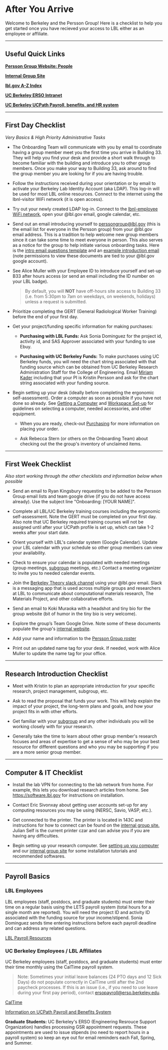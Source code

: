 # After You Arrive

Welcome to Berkeley and the Persson Group! Here is a checklist to help you get started once you have recieved your access to LBL either as an employee or affiliate.

---
## Useful Quick Links

[**Persson Group Website: People**](http://perssongroup.lbl.gov/people.html)

[**Internal Group Site**](https://sites.google.com/a/lbl.gov/perssongroup/home)

[**lbl.gov A-Z Index**](http://www.lbl.gov/a-z-index/)

[**UC Berkeley ERSO Intranet**](https://www.erso.berkeley.edu/)

[**UC Berkeley UCPath Payroll, benefits, and HR system**](https://ucpath.berkeley.edu/home)

---
## First Day Checklist
*Very Basics & High Priority Administrative Tasks*

* The Onboarding Team will communicate with you by email to coordinate having a group member meet you the first time you arrive in Building 33. They will help you find your desk and provide a short walk through to become familiar with the building and introduce you to other group members. Once you make your way to Building 33, ask around to find the group member you are looking for if you are having trouble.

* Follow the instructions received during your orientation or by email to activate your Berkeley Lab Identity Account (aka LDAP). This log-in will be used for most LBL online resources. Connect to the internet using the lbnl-visitor WiFi network (it is open access).

* Try out your newly created LDAP log-in. Connect to the [lbnl-employee WiFi network](https://commons.lbl.gov/display/itfaq/Wireless+Networking), open your @lbl.gov email, google calendar, etc.

* Send out an email introducing yourself to perssongroup@lbl.gov (this is the email list for everyone in the Persson group) from your @lbl.gov email address. This is a tradition to help welcome new group members since it can take some time to meet everyone in person. This also serves as a notice for the group to help initiate various onboarding tasks. Here is the [intro email questions template](https://drive.google.com/a/lbl.gov/file/d/1OwWeS6nOFMaYuBvkQ_XuSCswPJ8CFiAf/view?usp=sharing) and an [example introduction email](https://drive.google.com/a/lbl.gov/file/d/1pOgurnt_27VDKqKs3OekR9XXgEcEtaqh/view?usp=sharing) (note permissions to view these documents are tied to your @lbl.gov google account).

* See Alice Muller with your Employee ID to introduce yourself and set-up B33 after hours access (or send an email including the ID number on your LBL badge). 
  >By default, you will **NOT** have off-hours site access to Building 33 (i.e. from 5:30pm to 7am on weekdays, on weekends, holidays) unless a request is submitted.

* Prioritize completing the GERT (General Radiological Worker Training) before the end of your first day.

* Get your project/funding specific information for making purchases:

    * **Purchasing with LBL Funds:** Ask Sonia Dominguez for the project id, activity id, and SAS Approver associated with your funding to use Ebuy.
    
    * **Purchasing with UC Berkeley Funds:** To make purchases using UC Berkeley funds, you will need the chart string associated with that funding source which can be obtained from UC Berkeley Research Administration Staff for the College of Engineering. Email [Miriam Kader](http://www.erso.berkeley.edu/erso/content/research-administration) including that your PI is Kristin Persson and ask for the chart string associated with your funding source.

* Begin setting up your desk (ideally before completing the ergonomic self-assessment). Order a computer as soon as possible if you have not done so already. See [Getting a Computer](../getting_started/buy_computer.md) and [Workspace Set-up](../getting_started/workspace.md) for guidelines on selecting a computer, needed accessories, and other equipment. 

    * When you are ready, check-out [Purchasing](../policies/purchasing.md) for more information on placing your order.
    
    * Ask Rebecca Stern (or others on the Onboarding Team) about checking out the the group's inventory of unclaimed items.

---
## First Week Checklist
*Also start working through the other checklists and information below when possible*

* Send an email to Ryan Kingsbury requesting to be added to the Persson Group email lists and team google drive (if you do not have access already). Use the subject line "Onboarding: [YOUR NAME]".

* Complete all LBL/UC Berkeley training courses including the ergonomic self-assessment. Note the GERT must be completed on your first day. Also note that UC Berkeley required training courses will not be assigned
until after your UCPath profile is set up, which can take 1-2 weeks after your start date.

* Orient yourself with LBL's calendar system (Google Calendar). Update your LBL calendar with your schedule so other group members can view your availability.

* Check to ensure your calendar is populated with needed meetings (group meetings, [subgroup](../policies/meetings.md) meetings, etc.) Contact a meeting organizer to invite you to needed calendar events.

* Join the [Berkeley Theory slack channel](https://berkeleytheory.slack.com) using your @lbl.gov email. Slack is a messaging app that is used across multiple groups and researchers at LBL to communicate about computational materials research, The Materials Project, and other collaborative efforts.

* Send an email to Koki Muraoka with a headshot and tiny bio for the group website (bit of humor in the tiny bio is very welcome).

* Explore the group’s Team Google Drive. Note some of these documents populate the group's [internal website](https://sites.google.com/a/lbl.gov/perssongroup/home).

* Add your name and information to the [Persson Group roster](https://docs.google.com/spreadsheets/d/1p_B3systKq6PYCuHrbT0rGqEl18QWMaqp6x664Za8zw/edit)

* Print out an updated name tag for your desk. If needed, work with Alice Muller to update the name tag for your office.

---
## Research Introduction Checklist

* Meet with Kristin to plan an appropriate introduction for your specific research, project management, subgroup, etc.

* Ask to read the proposal that funds your work. This will help explain the impact of your project, the long-term plans and goals, and how your project fits in with other efforts.

* Get familiar with your [subgroup](../policies/meetings.md) and any other individuals you will be working closely with for your research.

* Generally take the time to learn about other group member's research focuses and areas of expertise to get a sense of who may be your best resource for different questions and who you may be supporting if you are a more senior group member.

---
## Computer & IT Checklist

* Install the lab VPN for connecting to the lab network from home. For example, this lets you download research articles from home. See https://software.lbl.gov for instructions on installation.

* Contact Eric Sivonxay about getting user accounts set-up for any computing resources you may be using (NERSC, Savio, VASP, etc.).

* Get connected to the printer. The printer is located in 143C and instructions for how to connect can be found on the [internal group site.](https://sites.google.com/a/lbl.gov/perssongroup/printers-in-persson-group) Julian Self is the current printer czar and can advise you if you are having any difficulties.

* Begin setting up your research computer. See [setting up you computer](../computing/new_computer.md) and our [internal group site](https://sites.google.com/a/lbl.gov/perssongroup/technical-documentation-and-tutorials) for some installation tutorials and recommended softwares.

---
## Payroll Basics
### LBL Employees
LBL employees (staff, postdocs, and graduate students) must enter their time on a regular basis using the LETS payroll system (total hours for a single month are reported). You will need the project ID and activity ID associated with the funding source for your income/stipend. Sonia Dominguez sends time entering instructions before each payroll deadline and can address any related questions. 

[LBL Payroll Resources](https://www2.lbl.gov/Workplace/CFO/co/pay/index.html)

### UC Berkeley Employees / LBL Affiliates
UC Berkeley employees (staff, postdocs, and graduate students) must enter their time monthly using the CalTime payroll system.
> Note: Sometimes your initial leave balances (24 PTO days and 12 Sick Days) do not populate correctly in CalTime until after the 2nd paycheck processes. If this is an issue (i.e., if you need to use leave during your first pay period), contact ersopayroll@erso.berkeley.edu.

[CalTime](https://caltime.berkeley.edu/)

[Information on UCPath Payroll and Benefits System](https://ucpath.berkeley.edu/home)

**Graduate Students:** UC Berkeley's ERSO (Engineering Resrouce Support Organization) handles processing GSR appointment requests. These appointments are used to issue stipends (no need to report hours in a payroll system) so keep an eye out for email reminders each Fall, Spring, and Summer.
